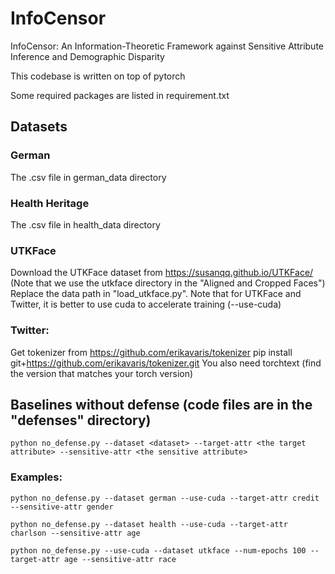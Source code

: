# InfoCensor
InfoCensor: An Information-Theoretic Framework against Sensitive Attribute Inference and Demographic Disparity

This codebase is written on top of pytorch

Some required packages are listed in requirement.txt

## Datasets
### German
The .csv file in german_data directory
### Health Heritage
The .csv file in health_data directory
### UTKFace
Download the UTKFace dataset from https://susanqq.github.io/UTKFace/ (Note that we use the utkface directory in the "Aligned and Cropped Faces")
Replace the data path in "load_utkface.py". Note that for UTKFace and Twitter, it is better to use cuda to accelerate training (--use-cuda)
### Twitter:
Get tokenizer from https://github.com/erikavaris/tokenizer
pip install git+https://github.com/erikavaris/tokenizer.git
You also need torchtext (find the version that matches your torch version)


## Baselines without defense (code files are in the "defenses" directory)

```commandline
python no_defense.py --dataset <dataset> --target-attr <the target attribute> --sensitive-attr <the sensitive attribute>
```

### Examples:

```commandline
python no_defense.py --dataset german --use-cuda --target-attr credit --sensitive-attr gender
```

```commandline
python no_defense.py --dataset health --use-cuda --target-attr charlson --sensitive-attr age
```

```commandline
python no_defense.py --use-cuda --dataset utkface --num-epochs 100 --target-attr age --sensitive-attr race
```
